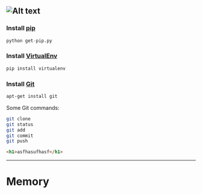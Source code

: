 
## ![Alt text](https://www.python.org/static/community_logos/python-logo-inkscape.svg)

### Install [pip](https://pypi.org/project/pip/)
```python
python get-pip.py
```

### Install [VirtualEnv](https://virtualenv.pypa.io/en/stable/)
```python
pip install virtualenv
``` 

### Install [Git](https://git-scm.com/)
```bash
apt-get install git
```
Some Git commands:
```bash
git clone
git status
git add
git commit
git push
```

```html
<h1>asfhasufhasf</h1>
```

-----

# Memory
